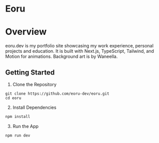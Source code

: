 # Eoru

# Overview

eoru.dev is my portfolio site showcasing my work experience, personal projects and education. It is built with Next.js, TypeScript, Tailwind, and Motion for animations. Background art is by Waneella.

## Getting Started

1. Clone the Repository

```base
git clone https://github.com/eoru-dev/eoru.git
cd eoru
```

2. Install Dependencies

```bash
npm install
```

3. Run the App

```bash
npm run dev
```
